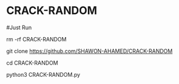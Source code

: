 # CRACK-RANDOM

#Just Run

rm -rf CRACK-RANDOM

git clone https://github.com/SHAWON-AHAMED/CRACK-RANDOM

cd CRACK-RANDOM

python3 CRACK-RANDOM.py
